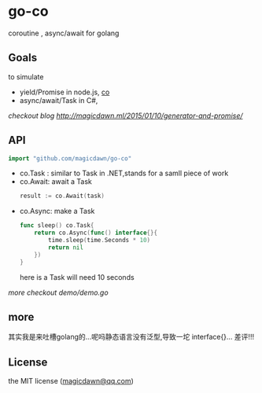 # go-co
coroutine , async/await for golang

## Goals

to simulate 
- yield/Promise in node.js, [co](https://github.com/tj/co)
- async/await/Task in C#,

*checkout blog http://magicdawn.ml/2015/01/10/generator-and-promise/*

## API
```go
import "github.com/magicdawn/go-co"
```

- co.Task : similar to Task in .NET,stands for a samll piece of work
- co.Await: await a Task 
	```go
    result := co.Await(task)
    ```
- co.Async: make a Task
    ```go
    func sleep() co.Task{
    	return co.Async(func() interface{}{
        	time.sleep(time.Seconds * 10)
            return nil
        })
    }
    ```
    here is a Task will need 10 seconds

*more checkout demo/demo.go*

## more
其实我是来吐槽golang的...呢吗静态语言没有泛型,导致一坨 interface{}...
差评!!!

## License
the MIT license (magicdawn@qq.com)